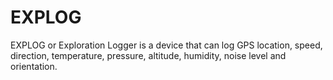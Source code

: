 # EXPLOG
EXPLOG or Exploration Logger is a device that can log GPS location, speed, direction, temperature, pressure, altitude, humidity, noise level and orientation.
